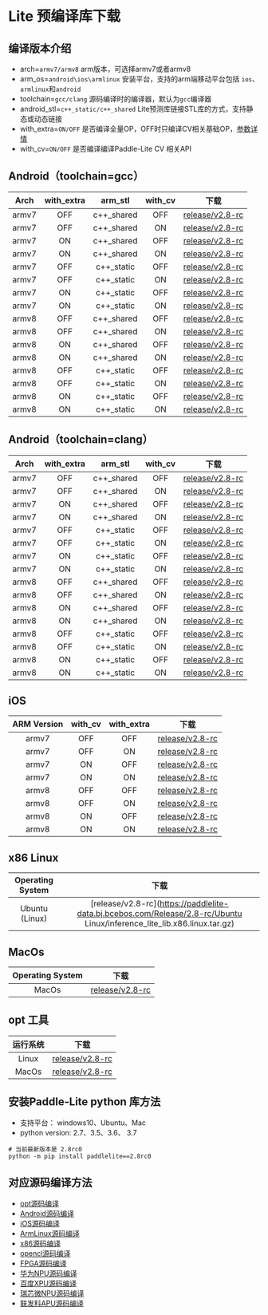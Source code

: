 
# Lite 预编译库下载

## 编译版本介绍

- arch=`armv7/armv8`                                       arm版本，可选择armv7或者armv8
- arm_os=`android\ios\armlinux`    安装平台，支持的arm端移动平台包括 `ios`、`armlinux`和`android`
- toolchain=`gcc/clang`                                 源码编译时的编译器，默认为`gcc`编译器
- android_stl=`c++_static/c++_shared`     Lite预测库链接STL库的方式，支持静态或动态链接
- with_extra=`ON/OFF`                                     是否编译全量OP，OFF时只编译CV相关基础OP，[参数详情](../source_compile/library)
- with_cv=`ON/OFF`                                          是否编译编译Paddle-Lite CV 相关API


## Android（toolchain=gcc）

| Arch  |with_extra|arm_stl|with_cv|下载|
|:-------:|:-----:|:-----:|:-----:|:-------:|
|armv7|OFF|c++_shared|OFF|[release/v2.8-rc](https://paddlelite-data.bj.bcebos.com/Release/2.8-rc/Android/gcc/inference_lite_lib.android.armv7.gcc.c++_shared.tar.gz)|
|armv7|OFF|c++_shared|ON|[release/v2.8-rc](https://paddlelite-data.bj.bcebos.com/Release/2.8-rc/Android/gcc/inference_lite_lib.android.armv7.gcc.c++_shared.with_cv.tar.gz)|
|armv7|ON|c++_shared|OFF|[release/v2.8-rc](https://paddlelite-data.bj.bcebos.com/Release/2.8-rc/Android/gcc/inference_lite_lib.android.armv7.gcc.c++_shared.with_extra.tar.gz)|
|armv7|ON|c++_shared|ON|[release/v2.8-rc](https://paddlelite-data.bj.bcebos.com/Release/2.8-rc/Android/gcc/inference_lite_lib.android.armv7.gcc.c++_shared.with_extra.with_cv.tar.gz)|
|armv7|OFF|c++_static|OFF|[release/v2.8-rc](https://paddlelite-data.bj.bcebos.com/Release/2.8-rc/Android/gcc/inference_lite_lib.android.armv7.gcc.c++_static.tar.gz)|
|armv7|OFF|c++_static|ON|[release/v2.8-rc](https://paddlelite-data.bj.bcebos.com/Release/2.8-rc/Android/gcc/inference_lite_lib.android.armv7.gcc.c++_static.with_cv.tar.gz)|
|armv7|ON|c++_static|OFF|[release/v2.8-rc](https://paddlelite-data.bj.bcebos.com/Release/2.8-rc/Android/gcc/inference_lite_lib.android.armv7.gcc.c++_static.with_extra.tar.gz)|
|armv7|ON|c++_static|ON|[release/v2.8-rc](https://paddlelite-data.bj.bcebos.com/Release/2.8-rc/Android/gcc/inference_lite_lib.android.armv7.gcc.c++_static.with_extra.with_cv.tar.gz)|
|armv8|OFF|c++_shared|OFF|[release/v2.8-rc](https://paddlelite-data.bj.bcebos.com/Release/2.8-rc/Android/gcc/inference_lite_lib.android.armv8.gcc.c++_shared.tar.gz)|
|armv8|OFF|c++_shared|ON|[release/v2.8-rc](https://paddlelite-data.bj.bcebos.com/Release/2.8-rc/Android/gcc/inference_lite_lib.android.armv8.gcc.c++_shared.with_cv.tar.gz)|
|armv8|ON|c++_shared|OFF|[release/v2.8-rc](https://paddlelite-data.bj.bcebos.com/Release/2.8-rc/Android/gcc/inference_lite_lib.android.armv8.gcc.c++_shared.with_extra.tar.gz)|
|armv8|ON|c++_shared|ON|[release/v2.8-rc](https://paddlelite-data.bj.bcebos.com/Release/2.8-rc/Android/gcc/inference_lite_lib.android.armv8.gcc.c++_shared.with_extra.with_cv.tar.gz)|
|armv8|OFF|c++_static|OFF|[release/v2.8-rc](https://paddlelite-data.bj.bcebos.com/Release/2.8-rc/Android/gcc/inference_lite_lib.android.armv8.gcc.c++_static.tar.gz)|
|armv8|OFF|c++_static|ON|[release/v2.8-rc](https://paddlelite-data.bj.bcebos.com/Release/2.8-rc/Android/gcc/inference_lite_lib.android.armv8.gcc.c++_static.with_cv.tar.gz)|
|armv8|ON|c++_static|OFF|[release/v2.8-rc](https://paddlelite-data.bj.bcebos.com/Release/2.8-rc/Android/gcc/inference_lite_lib.android.armv8.gcc.c++_static.with_extra.tar.gz)|
|armv8|ON|c++_static|ON|[release/v2.8-rc](https://paddlelite-data.bj.bcebos.com/Release/2.8-rc/Android/gcc/inference_lite_lib.android.armv8.gcc.c++_static.with_extra.with_cv.tar.gz)|

## Android（toolchain=clang）

| Arch  |with_extra|arm_stl|with_cv|下载|
|:-------:|:-----:|:-----:|:-----:|:-------:|
|armv7|OFF|c++_shared|OFF|[release/v2.8-rc](https://paddlelite-data.bj.bcebos.com/Release/2.8-rc/Android/clang/inference_lite_lib.android.armv7.clang.c++_shared.tar.gz)|
|armv7|OFF|c++_shared|ON|[release/v2.8-rc](https://paddlelite-data.bj.bcebos.com/Release/2.8-rc/Android/clang/inference_lite_lib.android.armv7.clang.c++_shared.with_cv.tar.gz)|
|armv7|ON|c++_shared|OFF|[release/v2.8-rc](https://paddlelite-data.bj.bcebos.com/Release/2.8-rc/Android/clang/inference_lite_lib.android.armv7.clang.c++_shared.with_extra.tar.gz)|
|armv7|ON|c++_shared|ON|[release/v2.8-rc](https://paddlelite-data.bj.bcebos.com/Release/2.8-rc/Android/clang/inference_lite_lib.android.armv7.clang.c++_shared.with_extra.with_cv.tar.gz)|
|armv7|OFF|c++_static|OFF|[release/v2.8-rc](https://paddlelite-data.bj.bcebos.com/Release/2.8-rc/Android/clang/inference_lite_lib.android.armv7.clang.c++_static.tar.gz)|
|armv7|OFF|c++_static|ON|[release/v2.8-rc](https://paddlelite-data.bj.bcebos.com/Release/2.8-rc/Android/clang/inference_lite_lib.android.armv7.clang.c++_static.with_cv.tar.gz)|
|armv7|ON|c++_static|OFF|[release/v2.8-rc](https://paddlelite-data.bj.bcebos.com/Release/2.8-rc/Android/clang/inference_lite_lib.android.armv7.clang.c++_static.with_extra.tar.gz)|
|armv7|ON|c++_static|ON|[release/v2.8-rc](https://paddlelite-data.bj.bcebos.com/Release/2.8-rc/Android/clang/inference_lite_lib.android.armv7.clang.c++_static.with_extra.with_cv.tar.gz)|
|armv8|OFF|c++_shared|OFF|[release/v2.8-rc](https://paddlelite-data.bj.bcebos.com/Release/2.8-rc/Android/clang/inference_lite_lib.android.armv8.clang.c++_shared.tar.gz)|
|armv8|OFF|c++_shared|ON|[release/v2.8-rc](https://paddlelite-data.bj.bcebos.com/Release/2.8-rc/Android/clang/inference_lite_lib.android.armv8.clang.c++_shared.with_cv.tar.gz)|
|armv8|ON|c++_shared|OFF|[release/v2.8-rc](https://paddlelite-data.bj.bcebos.com/Release/2.8-rc/Android/clang/inference_lite_lib.android.armv8.clang.c++_shared.with_extra.tar.gz)|
|armv8|ON|c++_shared|ON|[release/v2.8-rc](https://paddlelite-data.bj.bcebos.com/Release/2.8-rc/Android/clang/inference_lite_lib.android.armv8.clang.c++_shared.with_extra.with_cv.tar.gz)|
|armv8|OFF|c++_static|OFF|[release/v2.8-rc](https://paddlelite-data.bj.bcebos.com/Release/2.8-rc/Android/clang/inference_lite_lib.android.armv8.clang.c++_static.tar.gz)|
|armv8|OFF|c++_static|ON|[release/v2.8-rc](https://paddlelite-data.bj.bcebos.com/Release/2.8-rc/Android/clang/inference_lite_lib.android.armv8.clang.c++_static.with_cv.tar.gz)|
|armv8|ON|c++_static|OFF|[release/v2.8-rc](https://paddlelite-data.bj.bcebos.com/Release/2.8-rc/Android/clang/inference_lite_lib.android.armv8.clang.c++_static.with_extra.tar.gz)|
|armv8|ON|c++_static|ON|[release/v2.8-rc](https://paddlelite-data.bj.bcebos.com/Release/2.8-rc/Android/clang/inference_lite_lib.android.armv8.clang.c++_static.with_extra.with_cv.tar.gz)|

## iOS

|ARM Version|with_cv|with_extra|下载|
|:-------:|:-----:|:-----:|:-----:|
|armv7|OFF|OFF|[release/v2.8-rc](https://paddlelite-data.bj.bcebos.com/Release/2.8-rc/iOS/inference_lite_lib.ios.armv7.tiny_publish.tar.gz)|
|armv7|OFF|ON|[release/v2.8-rc](https://paddlelite-data.bj.bcebos.com/Release/2.8-rc/iOS/inference_lite_lib.ios.armv7.with_cv.tiny_publish.tar.gz)|
|armv7|ON|OFF|[release/v2.8-rc](https://paddlelite-data.bj.bcebos.com/Release/2.8-rc/iOS/inference_lite_lib.ios.armv7.with_extra.tiny_publish.tar.gz)|
|armv7|ON|ON|[release/v2.8-rc](https://paddlelite-data.bj.bcebos.com/Release/2.8-rc/iOS/inference_lite_lib.ios.armv7.with_cv.with_extra.tiny_publish.tar.gz)|
|armv8|OFF|OFF|[release/v2.8-rc](https://paddlelite-data.bj.bcebos.com/Release/2.8-rc/iOS/inference_lite_lib.ios64.armv8.tiny_publish.tar.gz)|
|armv8|OFF|ON|[release/v2.8-rc](https://paddlelite-data.bj.bcebos.com/Release/2.8-rc/iOS/inference_lite_lib.ios64.armv8.with_cv.tiny_publish.tar.gz)|
|armv8|ON|OFF|[release/v2.8-rc](https://paddlelite-data.bj.bcebos.com/Release/2.8-rc/iOS/inference_lite_lib.ios64.armv8.with_extra.tiny_publish.tar.gz)|
|armv8|ON|ON|[release/v2.8-rc](https://paddlelite-data.bj.bcebos.com/Release/2.8-rc/iOS/inference_lite_lib.ios64.armv8.with_cv.with_extra.tiny_publish.tar.gz)|


## x86 Linux

|Operating System|下载|
|:-------:|:-----:|
|Ubuntu (Linux)|[release/v2.8-rc](https://paddlelite-data.bj.bcebos.com/Release/2.8-rc/Ubuntu Linux/inference_lite_lib.x86.linux.tar.gz)|

## MacOs

|Operating System|下载|
|:-------:|:-----:|
|MacOs|[release/v2.8-rc](https://paddlelite-data.bj.bcebos.com/Release/2.8-rc/MacOs/inference_lite_lib.x86.macOS.tar.gz)|


## opt 工具

| 运行系统 |      下载       |
| :---------: |  :--------------: |
|    Linux    | [release/v2.8-rc](https://paddlelite-data.bj.bcebos.com/Release/2.8-rc/opt/opt) |
|    MacOs   | [release/v2.8-rc](https://paddlelite-data.bj.bcebos.com/Release/2.8-rc/opt/opt_mac) |

## 安装Paddle-Lite python 库方法

- 支持平台： windows10、Ubuntu、Mac
- python version: 2.7、3.5、3.6、 3.7
```
# 当前最新版本是 2.8rc0
python -m pip install paddlelite==2.8rc0
```

## 对应源码编译方法

- [opt源码编译](../user_guides/model_optimize_tool.html#opt)
- [Android源码编译](../source_compile/compile_andriod)
- [iOS源码编译](../source_compile/compile_ios)
- [ArmLinux源码编译](../source_compile/compile_linux)
- [x86源码编译](../demo_guides/x86)
- [opencl源码编译](../demo_guides/opencl)
- [FPGA源码编译](../demo_guides/fpga)
- [华为NPU源码编译](../demo_guides/huawei_kirin_npu)
- [百度XPU源码编译](../demo_guides/baidu_xpu)
- [瑞芯微NPU源码编译](../demo_guides/rockchip_npu)
- [联发科APU源码编译](../demo_guides/mediatek_apu)
